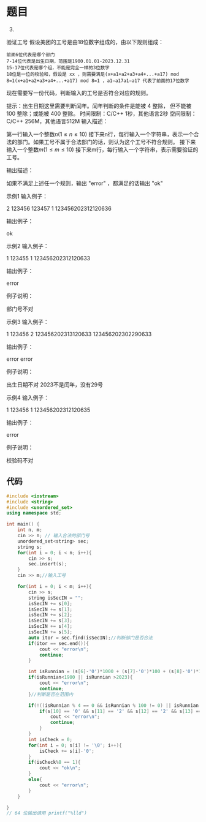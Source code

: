 # 题目
3.
验证工号
假设美团的工号是由18位数字组成的，由以下规则组成：

    前面6位代表是哪个部门
    7-14位代表是出生日期，范围是1900.01.01-2023.12.31
    15-17位代表是哪个组，不能是完全一样的3位数字
    18位是一位的校验和，假设是 xx ，则需要满足(x+a1+a2+a3+a4+...+a17) mod 8=1(x+a1​+a2​+a3​+a4​+...+a17​) mod 8=1 ，a1−a17a1​−a17​ 代表了前面的17位数字

现在需要写一份代码，判断输入的工号是否符合对应的规则。

提示：出生日期这里需要判断闰年。闰年判断的条件是能被 4 整除， 但不能被 100 整除；或能被 400 整除。
时间限制：C/C++ 1秒，其他语言2秒
空间限制：C/C++ 256M，其他语言512M
输入描述：

第一行输入一个整数$n(1 \leq n \leq 10)$
接下来n行，每行输入一个字符串，表示一个合法的部门。如果工号不属于合法部门的话，则认为这个工号不符合规则。
接下来输入一个整数$m(1 \leq m \leq 10)$
接下来m行，每行输入一个字符串，表示需要验证的工号。

输出描述：

如果不满足上述任一个规则，输出 "error" ，都满足的话输出 "ok" 

示例1
输入例子：

2
123456
123457
1
123456202312120636

输出例子：

ok

示例2
输入例子：

1
123455
1
123456202312120633

输出例子：

error

例子说明：

部门号不对

示例3
输入例子：

1
123456
2
123456202313120633
123456202302290633

输出例子：

error
error

例子说明：

出生日期不对
2023不是闰年，没有29号

示例4
输入例子：

1
123456
1
123456202312120635

输出例子：

error

例子说明：

校验码不对

## 代码

```cpp
#include <iostream>
#include <string>
#include <unordered_set>
using namespace std;

int main() {
    int n, m;
    cin >> n; // 输入合法的部门号
    unordered_set<string> sec;
    string s;
    for(int i = 0; i < n; i++){
        cin >> s;
        sec.insert(s);
    }
    cin >> m;//输入工号

    for(int i = 0; i < m; i++){
        cin >> s;
        string isSecIN = ""; 
        isSecIN += s[0];
        isSecIN += s[1];
        isSecIN += s[2];
        isSecIN += s[3];
        isSecIN += s[4];
        isSecIN += s[5];
        auto itor = sec.find(isSecIN);//判断部门是否合法
        if(itor == sec.end()){
            cout << "error\n";
            continue;
        }

        int isRunnian = (s[6]-'0')*1000 + (s[7]-'0')*100 + (s[8]-'0')*10 + s[9]-'0';
        if(isRunnian<1900 || isRunnian >2023){
            cout << "error\n";
            continue;
        }//判断是否在范围内

        if(!((isRunnian % 4 == 0 && isRunnian % 100 != 0) || isRunnian %400 == 0)){//判断是否是闰年
            if(s[10] == '0' && s[11] == '2' && s[12] == '2' && s[13] == '9'){
                cout << "error\n";
                continue;
            }
        }
        int isCheck = 0;
        for(int i = 0; s[i] != '\0'; i++){
            isCheck += s[i]-'0';
        }
        if(isCheck%8 == 1){
            cout << "ok\n";
        }
        else{
            cout << "error\n";
        }
    }

}
// 64 位输出请用 printf("%lld")
```

